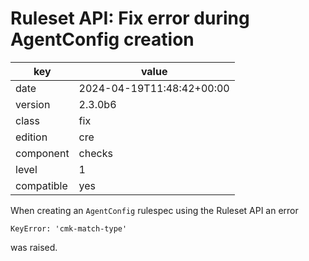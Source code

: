 [//]: # (werk v2)
# Ruleset API: Fix error during AgentConfig creation

key        | value
---------- | ---
date       | 2024-04-19T11:48:42+00:00
version    | 2.3.0b6
class      | fix
edition    | cre
component  | checks
level      | 1
compatible | yes


When creating an `AgentConfig` rulespec using the Ruleset API an error
```
KeyError: 'cmk-match-type'
```
was raised.


